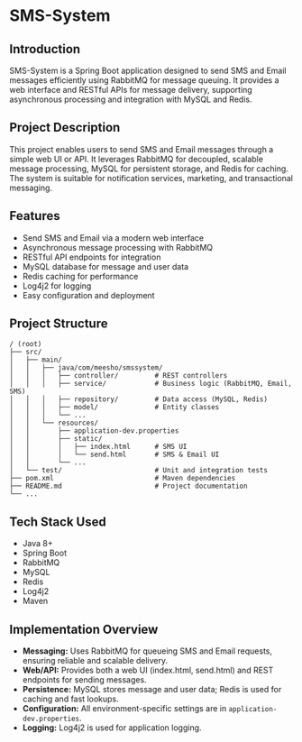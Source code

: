 # SMS-System

## Introduction
SMS-System is a Spring Boot application designed to send SMS and Email messages efficiently using RabbitMQ for message queuing. It provides a web interface and RESTful APIs for message delivery, supporting asynchronous processing and integration with MySQL and Redis.

## Project Description
This project enables users to send SMS and Email messages through a simple web UI or API. It leverages RabbitMQ for decoupled, scalable message processing, MySQL for persistent storage, and Redis for caching. The system is suitable for notification services, marketing, and transactional messaging.

## Features
- Send SMS and Email via a modern web interface
- Asynchronous message processing with RabbitMQ
- RESTful API endpoints for integration
- MySQL database for message and user data
- Redis caching for performance
- Log4j2 for logging
- Easy configuration and deployment

## Project Structure
```
/ (root)
├── src/
│   ├── main/
│   │   ├── java/com/meesho/smssystem/
│   │   │   ├── controller/         # REST controllers
│   │   │   ├── service/            # Business logic (RabbitMQ, Email, SMS)
│   │   │   ├── repository/         # Data access (MySQL, Redis)
│   │   │   ├── model/              # Entity classes
│   │   │   └── ...
│   │   └── resources/
│   │       ├── application-dev.properties
│   │       ├── static/
│   │       │   ├── index.html      # SMS UI
│   │       │   └── send.html       # SMS & Email UI
│   │       └── ...
│   └── test/                       # Unit and integration tests
├── pom.xml                         # Maven dependencies
├── README.md                       # Project documentation
└── ...
```

## Tech Stack Used
- Java 8+
- Spring Boot
- RabbitMQ
- MySQL
- Redis
- Log4j2
- Maven

## Implementation Overview
- **Messaging:** Uses RabbitMQ for queueing SMS and Email requests, ensuring reliable and scalable delivery.
- **Web/API:** Provides both a web UI (index.html, send.html) and REST endpoints for sending messages.
- **Persistence:** MySQL stores message and user data; Redis is used for caching and fast lookups.
- **Configuration:** All environment-specific settings are in `application-dev.properties`.
- **Logging:** Log4j2 is used for application logging.

